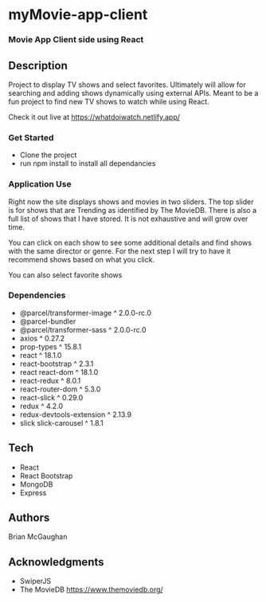 # myMovie-app-client
 
### Movie App Client side using React

## Description

Project to display TV shows and select favorites. Ultimately will allow for searching and adding shows dynamically using external APIs. Meant to be a fun project to find new TV shows to watch while using React.

Check it out live at https://whatdoiwatch.netlify.app/



### Get Started

- Clone the project
- run npm install to install all dependancies

### Application Use

Right now the site displays shows and movies in two sliders. The top slider is for shows that are Trending as identified by The MovieDB. There is also a full list of shows that I have stored. It is not exhaustive and will grow over time.

You can click on each show to see some additional details and find shows with the same director or genre. For the next step I will try to have it recommend shows based on what you click.

You can also select favorite shows


### Dependencies
- @parcel/transformer-image ^ 2.0.0-rc.0
- @parcel-bundler
- @parcel/transformer-sass ^ 2.0.0-rc.0
- axios ^ 0.27.2
- prop-types ^ 15.8.1
- react ^ 18.1.0
- react-bootstrap ^ 2.3.1
- react react-dom ^ 18.1.0
- react-redux ^ 8.0.1
- react-router-dom ^ 5.3.0
- react-slick ^ 0.29.0
- redux ^ 4.2.0
- redux-devtools-extension ^ 2.13.9
- slick slick-carousel ^ 1.8.1

## Tech
- React
- React Bootstrap
- MongoDB
- Express

## Authors

Brian McGaughan

## Acknowledgments

- SwiperJS
- The MovieDB https://www.themoviedb.org/

